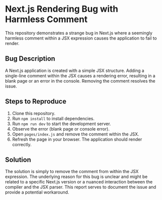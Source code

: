 # Next.js Rendering Bug with Harmless Comment

This repository demonstrates a strange bug in Next.js where a seemingly harmless comment within a JSX expression causes the application to fail to render.

## Bug Description

A Next.js application is created with a simple JSX structure.  Adding a single-line comment within the JSX causes a rendering error, resulting in a blank page or an error in the console. Removing the comment resolves the issue.

## Steps to Reproduce

1. Clone this repository.
2. Run `npm install` to install dependencies.
3. Run `npm run dev` to start the development server.
4. Observe the error (blank page or console error).
5. Open `pages/index.js` and remove the comment within the JSX.
6. Refresh the page in your browser. The application should render correctly.

## Solution

The solution is simply to remove the comment from within the JSX expression. The underlying reason for this bug is unclear and might be related to a specific Next.js version or a nuanced interaction between the compiler and the JSX parser.  This report serves to document the issue and provide a potential workaround.